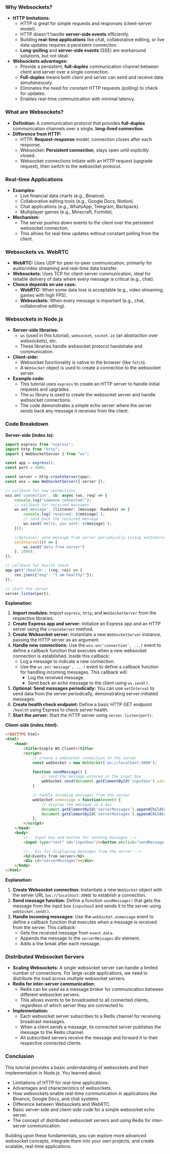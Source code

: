 

### Why Websockets?

- **HTTP limitations:**
    - HTTP is great for simple requests and responses (client-server model).
    - HTTP doesn't handle **server-side events** efficiently.
    - Building **real-time applications** like chat, collaborative editing, or live data updates requires a persistent connection.
    - **Long-polling** and **server-side events** (SSE) are workaround solutions, but not ideal.
- **Websockets advantages:**
    - Provide a persistent, **full-duplex** communication channel between client and server over a single connection.
    - **Full-duplex** means both client and server can send and receive data simultaneously.
    - Eliminates the need for constant HTTP requests (polling) to check for updates.
    - Enables real-time communication with minimal latency.

### What are Websockets?

- **Definition:** A communication protocol that provides **full-duplex** communication channels over a single, **long-lived connection**.
- **Difference from HTTP:**
    - HTTP: **Request-response** model, connection closes after each response.
    - Websocket: **Persistent connection**, stays open until explicitly closed.
    - Websocket connections initiate with an HTTP request (upgrade request), then switch to the websocket protocol.

### Real-time Applications

- **Examples:**
    - Live financial data charts (e.g., Binance).
    - Collaborative editing tools (e.g., Google Docs, Notion).
    - Chat applications (e.g., WhatsApp, Telegram, Backpack).
    - Multiplayer games (e.g., Minecraft, Fortnite).
- **Mechanism:**
    - The server pushes down events to the client over the persistent websocket connection.
    - This allows for real-time updates without constant polling from the client.

### Websockets vs. WebRTC

- **WebRTC:** Uses UDP for peer-to-peer communication, primarily for audio/video streaming and real-time data transfer.
- **Websockets:** Uses TCP for client-server communication, ideal for reliable delivery of data where every message is critical (e.g., chat).
- **Choice depends on use case:**
    - **WebRTC:** When some data loss is acceptable (e.g., video streaming, games with high FPS).
    - **Websockets:** When every message is important (e.g., chat, collaborative editing).

### Websockets in Node.js

- **Server-side libraries:**
    - `ws` (used in this tutorial), `websocket`, `socket.io` (an abstraction over websockets), etc.
    - These libraries handle websocket protocol handshake and communication.
- **Client-side:**
    - Websocket functionality is native to the browser (like `fetch`).
    - A `WebSocket` object is used to create a connection to the websocket server.
- **Example code:**
    - This tutorial uses `express` to create an HTTP server to handle initial requests and upgrades.
    - The `ws` library is used to create the websocket server and handle websocket connections.
    - The code demonstrates a simple echo server where the server sends back any message it receives from the client.

###  Code Breakdown

**Server-side (index.ts):**

```typescript
import express from "express";
import http from "http";
import { WebSocketServer } from "ws";

const app = express();
const port = 3000;

const server = http.createServer(app);
const wss = new WebSocketServer({ server }); 

// callback for new connections
wss.on('connection', cb: async (ws, req) => {
    console.log("someone connected!"); 
    // callback for received messages
    ws.on('message', (listener: (message: RawData) => {
        console.log(`received: ${message}`);
        // send back the received message
        ws.send(`Hello, you sent: ${message}`); 
    }));

    //Optional: send message from server periodically (using setInterval)
    setInterval(() => {
        ws.send("data from server")
    }, 1000);
});

// callback for health check
app.get('/health', (req, res) => {
    res.json({"msg": "I am healthy!"});
});

// start the server
server.listen(port); 
```

**Explanation:**

1. **Import modules:** Import `express`, `http`, and `WebSocketServer` from the respective libraries.
2. **Create Express app and server:** Initialize an Express app and an HTTP server using the `createServer` method.
3. **Create Websocket server:** Instantiate a new `WebSocketServer` instance, passing the HTTP server as an argument.
4. **Handle new connections:** Use the `wss.on('connection', ...)` event to define a callback function that executes when a new websocket connection is established. Inside this callback:
    - Log a message to indicate a new connection.
    - Use the `ws.on('message', ...)` event to define a callback function for handling incoming messages. This callback will:
        - Log the received message.
        - Send back an echo message to the client using `ws.send()`.
5. **Optional: Send messages periodically:** You can use `setInterval` to send data from the server periodically, demonstrating server-initiated messages.
6. **Create health check endpoint:** Define a basic HTTP GET endpoint `/health` using Express to check server health.
7. **Start the server:** Start the HTTP server using `server.listen(port)`.

**Client-side (index.html):**

```html
<!DOCTYPE html>
<html>
    <head>
        <title>Simple WS Client</title>
        <script>
            // create a websocket connection to the server
            const webSocket = new WebSocket('ws://localhost:3000'); 

            function sendMessage() {
                // send the message entered in the input box
                webSocket.send(document.getElementById('inputbox').value); 
            }

            // handle incoming messages from the server
            webSocket.onmessage = function(event) { 
                // display the message in a div
                document.getElementById('serverMessages').appendChild(document.createTextNode(event.data));
                document.getElementById('serverMessages').appendChild(document.createElement('br'));
            };
        </script>
    </head>
    <body>
        <!-- Input box and button for sending messages -->
        <input type="text" id="inputbox"/><button onclick="sendMessage()">Send</button><br/><br/>

        <!-- Div for displaying messages from the server -->
        <h2>Events from server</h2>
        <div id="serverMessages"></div>
    </body>
</html>
```

**Explanation:**

1. **Create Websocket connection:** Instantiate a new `WebSocket` object with the server URL (`ws://localhost:3000`) to establish a connection.
2. **Send message function:** Define a function `sendMessage()` that gets the message from the input box (`inputbox`) and sends it to the server using `webSocket.send()`.
3. **Handle incoming messages:** Use the `webSocket.onmessage` event to define a callback function that executes when a message is received from the server. This callback:
    - Gets the received message from `event.data`.
    - Appends the message to the `serverMessages` div element.
    - Adds a line break after each message.

###  Distributed Websocket Servers

- **Scaling Websockets:** A single websocket server can handle a limited number of connections. For large-scale applications, we need to distribute the load across multiple websocket servers.
- **Redis for inter-server communication:**
    - Redis can be used as a message broker for communication between different websocket servers.
    - This allows events to be broadcasted to all connected clients, regardless of which server they are connected to.
- **Implementation:**
    - Each websocket server subscribes to a Redis channel for receiving broadcast messages.
    - When a client sends a message, its connected server publishes the message to the Redis channel.
    - All subscribed servers receive the message and forward it to their respective connected clients.

###  Conclusion

This tutorial provides a basic understanding of websockets and their implementation in Node.js. You learned about:

- Limitations of HTTP for real-time applications.
- Advantages and characteristics of websockets.
- How websockets enable real-time communication in applications like Binance, Google Docs, and chat systems.
- Difference between Websockets and WebRTC.
- Basic server-side and client-side code for a simple websocket echo server.
- The concept of distributed websocket servers and using Redis for inter-server communication.

Building upon these fundamentals, you can explore more advanced websocket concepts, integrate them into your own projects, and create scalable, real-time applications.
